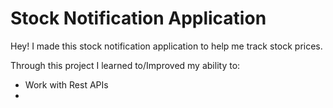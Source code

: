 # Stock Notification Application

Hey! I made this stock notification application to help me track stock prices.

Through this project I learned to/Improved my ability to:

- Work with Rest APIs
- 
